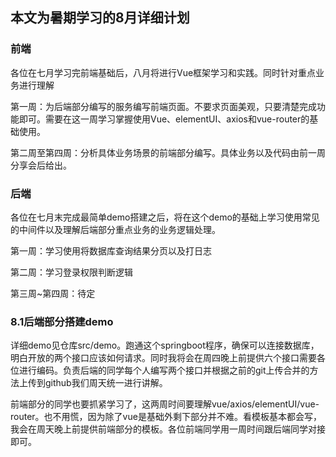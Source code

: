 ## 本文为暑期学习的8月详细计划

### 前端
各位在七月学习完前端基础后，八月将进行Vue框架学习和实践。同时针对重点业务进行理解

第一周：为后端部分编写的服务编写前端页面。不要求页面美观，只要清楚完成功能即可。需要在这一周学习掌握使用Vue、elementUI、axios和vue-router的基础使用。

第二周至第四周：分析具体业务场景的前端部分编写。具体业务以及代码由前一周分享会后给出。

### 后端
各位在七月末完成最简单demo搭建之后，将在这个demo的基础上学习使用常见的中间件以及理解后端部分重点业务的业务逻辑处理。

第一周：学习使用将数据库查询结果分页以及打日志

第二周：学习登录权限判断逻辑

第三周~第四周：待定

### 8.1后端部分搭建demo

详细demo见仓库src/demo。跑通这个springboot程序，确保可以连接数据库，明白开放的两个接口应该如何请求。同时我将会在周四晚上前提供六个接口需要各位进行编码。负责后端的同学每个人编写两个接口并根据之前的git上传合并的方法上传到github我们周天统一进行讲解。

前端部分的同学也要抓紧学习了，这两周时间要理解vue/axios/elementUI/vue-router。也不用慌，因为除了vue是基础外剩下部分并不难。看模板基本都会写，我会在周天晚上前提供前端部分的模板。各位前端同学用一周时间跟后端同学对接即可。